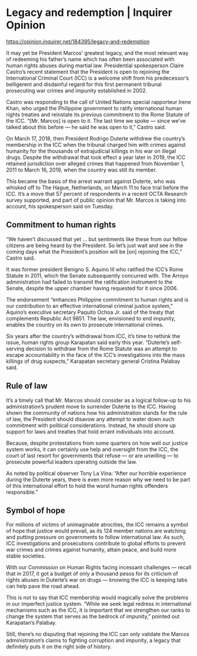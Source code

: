 # Legacy and redemption | Inquirer Opinion

https://opinion.inquirer.net/184395/legacy-and-redemption



It may yet be President Marcos’ greatest legacy, and the most relevant way of redeeming his father’s name which has often been associated with human rights abuses during martial law. Presidential spokesperson Claire Castro’s recent statement that the President is open to rejoining the International Criminal Court (ICC) is a welcome shift from his predecessor’s belligerent and disdainful regard for this first permanent tribunal prosecuting war crimes and impunity established in 2002.

Castro was responding to the call of United Nations special rapporteur Irene Khan, who urged the Philippine government to ratify international human rights treaties and reinstate its previous commitment to the Rome Statute of the ICC. “[Mr. Marcos] is open to it. The last time we spoke — since we’ve talked about this before — he said he was open to it,” Castro said.

On March 17, 2018, then President Rodrigo Duterte withdrew the country’s membership in the ICC when the tribunal charged him with crimes against humanity for the thousands of extrajudicial killings in his war on illegal drugs. Despite the withdrawal that took effect a year later in 2019, the ICC retained jurisdiction over alleged crimes that happened from November 1, 2011 to March 16, 2019, when the country was still its member.

This became the basis of the arrest warrant against Duterte, who was whisked off to The Hague, Netherlands, on March 11 to face trial before the ICC. It’s a move that 57 percent of respondents in a recent OCTA Research survey supported, and part of public opinion that Mr. Marcos is taking into account, his spokesperson said on Tuesday.



##  Commitment to human rights



“We haven’t discussed that yet … but sentiments like these from our fellow citizens are being heard by the President. So let’s just wait and see in the coming days what the President’s position will be [on] rejoining the ICC,” Castro said.

It was former president Benigno S. Aquino III who ratified the ICC’s Rome Statute in 2011, which the Senate subsequently concurred with. The Arroyo administration had failed to transmit the ratification instrument to the Senate, despite the upper chamber having requested for it since 2006.

The endorsement “enhances Philippine commitment to human rights and is our contribution to an effective international criminal justice system,” Aquino’s executive secretary Paquito Ochoa Jr. said of the treaty that complements Republic Act 9851. The law, envisioned to end impunity, enables the country on its own to prosecute international crimes.

Six years after the country’s withdrawal from ICC, it’s time to rethink the issue, human rights group Karapatan said early this year. “Duterte’s self-serving decision to withdraw from the Rome Statute was an attempt to escape accountability in the face of the ICC’s investigations into the mass killings of drug suspects,” Karapatan secretary general Cristina Palabay said.



##  Rule of law



It’s a timely call that Mr. Marcos should consider as a logical follow-up to his administration’s prudent move to surrender Duterte to the ICC. Having shown the community of nations how his administration stands for the rule of law, the President should disavow any attempt to water down such commitment with political considerations. Instead, he should shore up support for laws and treaties that hold errant individuals into account.

Because, despite protestations from some quarters on how well our justice system works, it can certainly use help and oversight from the ICC, the court of last resort for governments that refuse — or are unwilling — to prosecute powerful leaders operating outside the law.

As noted by political observer Tony La Vina: “After our horrible experience during the Duterte years, there is even more reason why we need to be part of this international effort to hold the worst human rights offenders responsible.”



##  Symbol of hope



For millions of victims of unimaginable atrocities, the ICC remains a symbol of hope that justice would prevail, as its 124 member nations are watching and putting pressure on governments to follow international law. As such, ICC investigations and prosecutions contribute to global efforts to prevent war crimes and crimes against humanity, attain peace, and build more stable societies.

With our Commission on Human Rights facing incessant challenges — recall that in 2017, it got a budget of only a thousand pesos for its criticism of rights abuses in Duterte’s war on drugs — knowing the ICC is keeping tabs can help pave the road ahead.

This is not to say that ICC membership would magically solve the problems in our imperfect justice system. “While we seek legal redress in international mechanisms such as the ICC, it is important that we strengthen our ranks to change the system that serves as the bedrock of impunity,” pointed out Karapatan’s Palabay.

Still, there’s no disputing that rejoining the ICC can only validate the Marcos administration’s claims to fighting corruption and impunity, a legacy that definitely puts it on the right side of history.